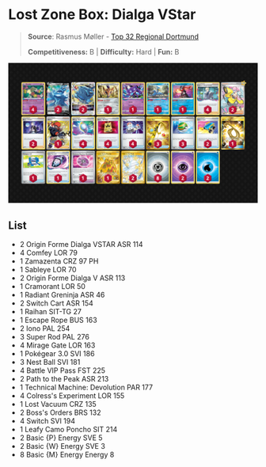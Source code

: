# Lost Zone Box: Dialga VStar

> **Source**: Rasmus Møller - [Top 32 Regional Dortmund](https://limitlesstcg.com/decks/list/10234)
> 
> **Competitiveness:** B | **Difficulty:** Hard | **Fun:** B

![decklist](../../!Images/Standard/09BST-PAF/LZB%20Dialga.png)

## List
* 2 Origin Forme Dialga VSTAR ASR 114
* 4 Comfey LOR 79
* 1 Zamazenta CRZ 97 PH
* 1 Sableye LOR 70
* 2 Origin Forme Dialga V ASR 113
* 1 Cramorant LOR 50
* 1 Radiant Greninja ASR 46
* 2 Switch Cart ASR 154
* 1 Raihan SIT-TG 27
* 1 Escape Rope BUS 163
* 2 Iono PAL 254
* 3 Super Rod PAL 276
* 4 Mirage Gate LOR 163
* 1 Pokégear 3.0 SVI 186
* 3 Nest Ball SVI 181
* 4 Battle VIP Pass FST 225
* 2 Path to the Peak ASR 213
* 1 Technical Machine: Devolution PAR 177
* 4 Colress's Experiment LOR 155
* 1 Lost Vacuum CRZ 135
* 2 Boss's Orders BRS 132
* 4 Switch SVI 194
* 1 Leafy Camo Poncho SIT 214
* 2 Basic {P} Energy SVE 5
* 2 Basic {W} Energy SVE 3
* 8 Basic {M} Energy Energy 8
